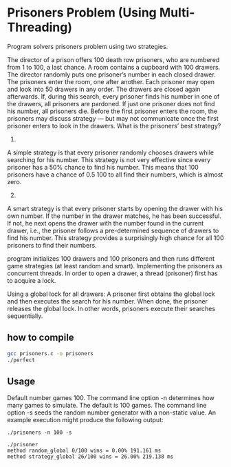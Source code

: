# Prisoners Problem (Using Multi-Threading)


 Program solvers prisoners problem using two strategies.

The director of a prison offers 100 death row prisoners, who are numbered from 1
to 100, a last chance. A room contains a cupboard with 100 drawers. The director
randomly puts one prisoner’s number in each closed drawer. The prisoners enter the
room, one after another. Each prisoner may open and look into 50 drawers in any
order. The drawers are closed again afterwards. If, during this search, every prisoner
finds his number in one of the drawers, all prisoners are pardoned. If just one prisoner
does not find his number, all prisoners die. Before the first prisoner enters the room,
the prisoners may discuss strategy — but may not communicate once the first prisoner
enters to look in the drawers. What is the prisoners’ best strategy?

1) 
A simple strategy is that every prisoner randomly chooses drawers while searching for his number.
This strategy is not very effective since every prisoner has a 50% chance to find his number. This
means that 100 prisoners have a chance of 0.5
100 to all find their numbers, which is almost zero.

2) 
A smart strategy is that every prisoner starts by opening the drawer with his own number. If the
number in the drawer matches, he has been successful. If not, he next opens the drawer with
the number found in the current drawer, i.e., the prisoner follows a pre-determined sequence of
drawers to find his number. This strategy provides a surprisingly high chance for all 100 prisoners
to find their numbers.


program initializes 100
drawers and 100 prisoners and then runs different game strategies (at least random and smart).
Implementing the prisoners as concurrent threads. In order to open a drawer, a thread (prisoner) first
has to acquire a lock. 

Using a global lock for all drawers: A prisoner first obtains the global lock and then executes
the search for his number. When done, the prisoner releases the global lock. In other words,
prisoners execute their searches sequentially.



## how to compile



```bash
gcc prisoners.c -o prisoners
./perfect 
```


## Usage
Default number games 100.
The command line option -n determines how many games to simulate. The default is 100 games.
The command line option -s seeds the random number generator with a non-static value. An
example execution might produce the following output:
```terminal
./prisoners -n 100 -s 
```


```terminal
./prisoner
method random_global 0/100 wins = 0.00% 191.161 ms
method strategy_global 26/100 wins = 26.00% 219.138 ms

```